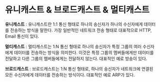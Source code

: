 # 유니캐스트 & 브로드캐스트 & 멀티캐스트 

**유니캐스트** : 유니캐스트란 1:1 통신 형태로 하나의 송신자가 하나의 수신자에게 데이터를 전송하는 방식을 말한다. 가장 일반적인 네트워크 전송 형태로 대표적으로 HTTP, Email 통신이 있다.


**멀티캐스트** : 멀티캐스트는 1:N 통신 형태로 하나의 송신자가 특정 그룹의 여러 수신자에게 데이터를 전송하는 방식을 의미한다. 이것은 특정 그룹의 멤버들에게만 데이터를 전달하고 다른 그룹의 멤버들에게는 전달하지 않는다. 대표적인 예로 방송이 있다.


**브로드캐스트** : 브로드캐스트는 1:N 통신 형태로, 하나의 송신자가 네트워크에 연결된 모든 수신자에게 데이터를 전송하는 방식이다. 대표적인 예로 ARP가 있다. 
